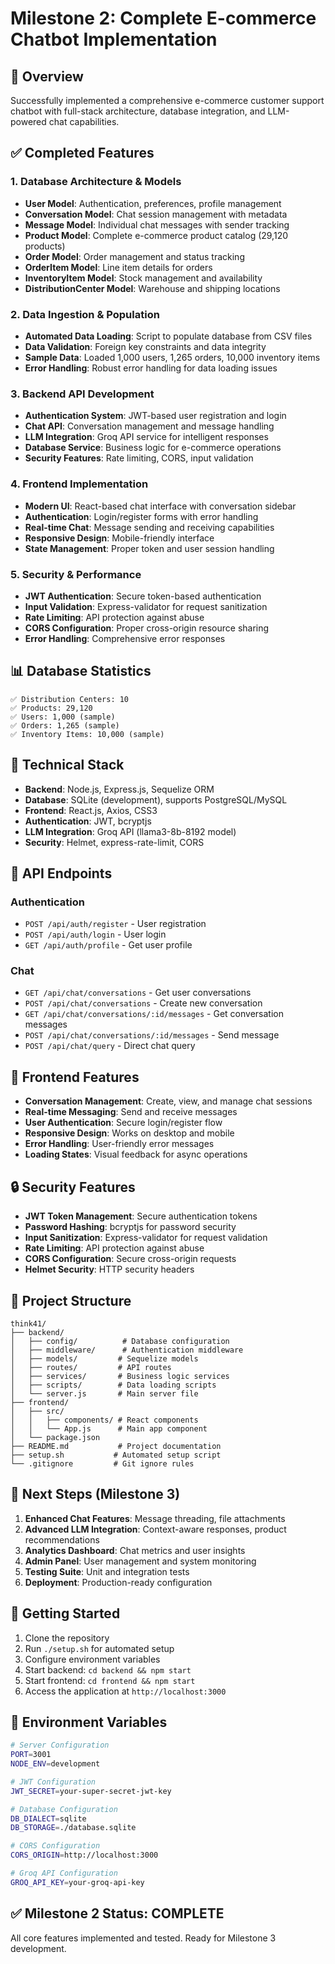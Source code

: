 # Milestone 2: Complete E-commerce Chatbot Implementation

## 🎯 Overview
Successfully implemented a comprehensive e-commerce customer support chatbot with full-stack architecture, database integration, and LLM-powered chat capabilities.

## ✅ Completed Features

### 1. **Database Architecture & Models**
- **User Model**: Authentication, preferences, profile management
- **Conversation Model**: Chat session management with metadata
- **Message Model**: Individual chat messages with sender tracking
- **Product Model**: Complete e-commerce product catalog (29,120 products)
- **Order Model**: Order management and status tracking
- **OrderItem Model**: Line item details for orders
- **InventoryItem Model**: Stock management and availability
- **DistributionCenter Model**: Warehouse and shipping locations

### 2. **Data Ingestion & Population**
- **Automated Data Loading**: Script to populate database from CSV files
- **Data Validation**: Foreign key constraints and data integrity
- **Sample Data**: Loaded 1,000 users, 1,265 orders, 10,000 inventory items
- **Error Handling**: Robust error handling for data loading issues

### 3. **Backend API Development**
- **Authentication System**: JWT-based user registration and login
- **Chat API**: Conversation management and message handling
- **LLM Integration**: Groq API service for intelligent responses
- **Database Service**: Business logic for e-commerce operations
- **Security Features**: Rate limiting, CORS, input validation

### 4. **Frontend Implementation**
- **Modern UI**: React-based chat interface with conversation sidebar
- **Authentication**: Login/register forms with error handling
- **Real-time Chat**: Message sending and receiving capabilities
- **Responsive Design**: Mobile-friendly interface
- **State Management**: Proper token and user session handling

### 5. **Security & Performance**
- **JWT Authentication**: Secure token-based authentication
- **Input Validation**: Express-validator for request sanitization
- **Rate Limiting**: API protection against abuse
- **CORS Configuration**: Proper cross-origin resource sharing
- **Error Handling**: Comprehensive error responses

## 📊 Database Statistics
```
✅ Distribution Centers: 10
✅ Products: 29,120
✅ Users: 1,000 (sample)
✅ Orders: 1,265 (sample)
✅ Inventory Items: 10,000 (sample)
```

## 🔧 Technical Stack
- **Backend**: Node.js, Express.js, Sequelize ORM
- **Database**: SQLite (development), supports PostgreSQL/MySQL
- **Frontend**: React.js, Axios, CSS3
- **Authentication**: JWT, bcryptjs
- **LLM Integration**: Groq API (llama3-8b-8192 model)
- **Security**: Helmet, express-rate-limit, CORS

## 🚀 API Endpoints

### Authentication
- `POST /api/auth/register` - User registration
- `POST /api/auth/login` - User login
- `GET /api/auth/profile` - Get user profile

### Chat
- `GET /api/chat/conversations` - Get user conversations
- `POST /api/chat/conversations` - Create new conversation
- `GET /api/chat/conversations/:id/messages` - Get conversation messages
- `POST /api/chat/conversations/:id/messages` - Send message
- `POST /api/chat/query` - Direct chat query

## 🎨 Frontend Features
- **Conversation Management**: Create, view, and manage chat sessions
- **Real-time Messaging**: Send and receive messages
- **User Authentication**: Secure login/register flow
- **Responsive Design**: Works on desktop and mobile
- **Error Handling**: User-friendly error messages
- **Loading States**: Visual feedback for async operations

## 🔒 Security Features
- **JWT Token Management**: Secure authentication tokens
- **Password Hashing**: bcryptjs for password security
- **Input Sanitization**: Express-validator for request validation
- **Rate Limiting**: API protection against abuse
- **CORS Configuration**: Secure cross-origin requests
- **Helmet Security**: HTTP security headers

## 📁 Project Structure
```
think41/
├── backend/
│   ├── config/          # Database configuration
│   ├── middleware/      # Authentication middleware
│   ├── models/         # Sequelize models
│   ├── routes/         # API routes
│   ├── services/       # Business logic services
│   ├── scripts/        # Data loading scripts
│   └── server.js       # Main server file
├── frontend/
│   ├── src/
│   │   ├── components/ # React components
│   │   └── App.js      # Main app component
│   └── package.json
├── README.md           # Project documentation
├── setup.sh           # Automated setup script
└── .gitignore         # Git ignore rules
```

## 🎯 Next Steps (Milestone 3)
1. **Enhanced Chat Features**: Message threading, file attachments
2. **Advanced LLM Integration**: Context-aware responses, product recommendations
3. **Analytics Dashboard**: Chat metrics and user insights
4. **Admin Panel**: User management and system monitoring
5. **Testing Suite**: Unit and integration tests
6. **Deployment**: Production-ready configuration

## 🚀 Getting Started
1. Clone the repository
2. Run `./setup.sh` for automated setup
3. Configure environment variables
4. Start backend: `cd backend && npm start`
5. Start frontend: `cd frontend && npm start`
6. Access the application at `http://localhost:3000`

## 📝 Environment Variables
```bash
# Server Configuration
PORT=3001
NODE_ENV=development

# JWT Configuration
JWT_SECRET=your-super-secret-jwt-key

# Database Configuration
DB_DIALECT=sqlite
DB_STORAGE=./database.sqlite

# CORS Configuration
CORS_ORIGIN=http://localhost:3000

# Groq API Configuration
GROQ_API_KEY=your-groq-api-key
```

## ✅ Milestone 2 Status: COMPLETE
All core features implemented and tested. Ready for Milestone 3 development. 
